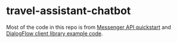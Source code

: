 # travel-assistant-chatbot

Most of the code in this repo is from
[Messenger API quickstart](https://github.com/fbsamples/messenger-platform-samples/blob/e25342a1a6807605ee17c24f7657e0b46b0c0ad6/quick-start/app.js)
and
[DialogFlow client library example code](https://github.com/googleapis/nodejs-dialogflow/blob/b500df6da65ae3a4b2791d85945debe712e887ae/README.md).
